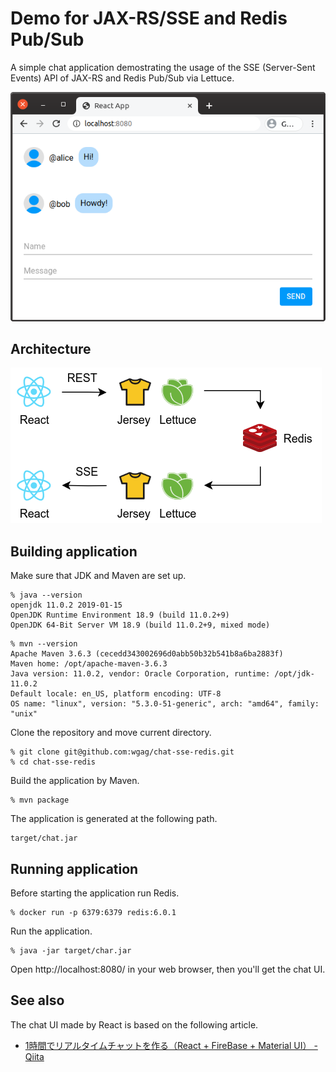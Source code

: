 # Demo for JAX-RS/SSE and Redis Pub/Sub 

A simple chat application demostrating the usage of the SSE (Server-Sent Events) API of JAX-RS and Redis Pub/Sub via Lettuce.

![Screenshot](docs/images/chat-screenshot.png)

## Architecture

![Architecture](docs/images/chat-architecture.png)

## Building application

Make sure that JDK and Maven are set up.

```
% java --version
openjdk 11.0.2 2019-01-15
OpenJDK Runtime Environment 18.9 (build 11.0.2+9)
OpenJDK 64-Bit Server VM 18.9 (build 11.0.2+9, mixed mode)
```

```
% mvn --version
Apache Maven 3.6.3 (cecedd343002696d0abb50b32b541b8a6ba2883f)
Maven home: /opt/apache-maven-3.6.3
Java version: 11.0.2, vendor: Oracle Corporation, runtime: /opt/jdk-11.0.2
Default locale: en_US, platform encoding: UTF-8
OS name: "linux", version: "5.3.0-51-generic", arch: "amd64", family: "unix"
```

Clone the repository and move current directory.

```
% git clone git@github.com:wgag/chat-sse-redis.git
% cd chat-sse-redis
```

Build the application by Maven.

```
% mvn package
```

The application is generated at the following path.

```
target/chat.jar
```

## Running application

Before starting the application run Redis.

```
% docker run -p 6379:6379 redis:6.0.1
```

Run the application.

```
% java -jar target/char.jar
```

Open http://localhost:8080/ in your web browser, then you'll get the chat UI.

## See also

The chat UI made by React is based on the following article.

*  [1時間でリアルタイムチャットを作る（React + FireBase + Material UI） - Qiita](https://qiita.com/classfox/items/c27be0162076dd4bf539)
